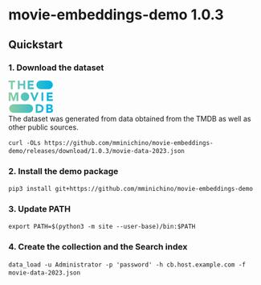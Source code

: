 # movie-embeddings-demo 1.0.3

## Quickstart

### 1. Download the dataset
![](https://raw.githubusercontent.com/mminichino/movie-embeddings-demo/main/doc/tmdb.png)
<br>
The dataset was generated from data obtained from the TMDB as well as other public sources.
```
curl -OLs https://github.com/mminichino/movie-embeddings-demo/releases/download/1.0.3/movie-data-2023.json
```
### 2. Install the demo package
```
pip3 install git+https://github.com/mminichino/movie-embeddings-demo
```
### 3. Update PATH
```
export PATH=$(python3 -m site --user-base)/bin:$PATH
```
### 4. Create the collection and the Search index
```
data_load -u Administrator -p 'password' -h cb.host.example.com -f movie-data-2023.json
```
